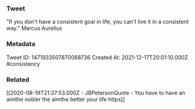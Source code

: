 ### Tweet
"If you don't have a consistent goal in life, you can't live it in a consistent way." Marcus Aurelius

### Metadata
Tweet ID: 1471933507870068736
Created At: 2021-12-17T20:01:10.000Z
#consistency

### Related
[[2020-08-19T21:37:53.000Z - JBPetersonQuote - You have to have an aimthe nobler the aimthe better your life https]]

